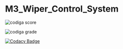 # M3_Wiper_Control_System

![codiga score](https://api.codiga.io/project/33402/score/svg)

![codiga grade](https://api.codiga.io/project/33402/status/svg)

[![Codacy Badge](https://app.codacy.com/project/badge/Grade/24bc49fd934645ab8bce0f06f2c9c79f)](https://www.codacy.com/gh/SunkaraSivaGanesh/M3_Wiper_Control_System/dashboard?utm_source=github.com&amp;utm_medium=referral&amp;utm_content=SunkaraSivaGanesh/M3_Wiper_Control_System&amp;utm_campaign=Badge_Grade)
